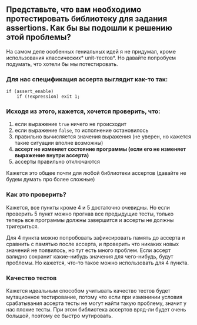 ## Представьте, что вам необходимо протестировать библиотеку для задания assertions. Как бы вы подошли к решению этой проблемы?

На самом деле особенных гениальных идей я не придумал, кроме использования классических* unit-тестов*. Но давайте попробуем подумать, что хотели бы мы потестировать.

### Для нас спецификация ассерта выглядит как-то так:

```
if (assert_enable) 
    if (!expression) exit 1;
```

### Исходя из этого, кажется, хочется проверить, что:

1. если выражение `true` ничего не происходит
1. если выражение `false`, то исполнение остановилось
1. правильно вычисляется значения выражения (не уверен, но кажется такие ситуации вполне возможны)
1. **ассерт не изменяет состояние программы (если его не изменяет выражение внутри ассерта)**
1. ассерты правильно отключаются

Кажется это общее почти для любой библиотеки ассертов (давайте не будем думать про более сложные)

### Как это проверить?

Кажется, все пункты кроме 4 и 5 достаточно очевидны. Но если проверить 5 пункт можно прогнав все предыдущие тесты, только теперь все программы должны завершится и ассерты не должны тригериться.

Для 4 пункта можно попробовать зафиксировать память до ассерта и сравнить с памятью после ассерта, и проверить что никаких новых значений не появилось, но тут есть много проблем. Если ассерт валидно сохранит какие-нибудь значения для чего-нибудь, будут проблемы. Но кажется, что-то такое можно использовать для 4 пункта.   

### Качество тестов

Кажется идеальным способом учитывать качество тестов будет мутационное тестирование, потому что если при изменинии условия срабатывания ассерта тесты не могут найти такую проблему, значит у нас плохие тесты. При этом библиотека ассертов вряд-ли будет очень большой, поэтому ее быстро мутировать.  
